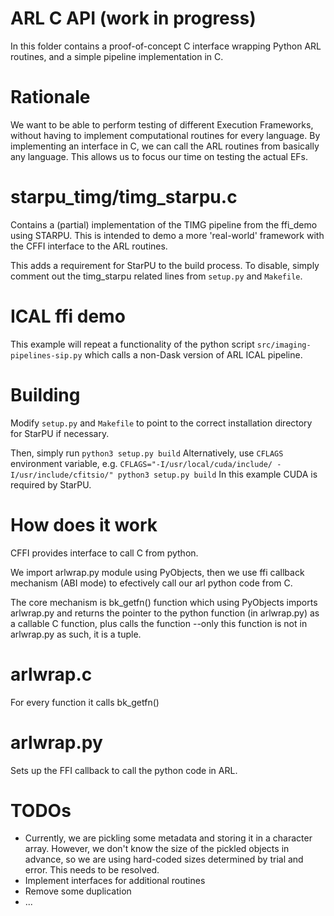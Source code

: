 # ARL C API (work in progress)
In this folder contains a proof-of-concept C interface wrapping Python ARL
routines, and a simple pipeline implementation in C.

# Rationale
We want to be able to perform testing of different Execution Frameworks, without
having to implement computational routines for every language. By implementing
an interface in C, we can call the ARL routines from basically any language.
This allows us to focus our time on testing the actual EFs.

# starpu\_timg/timg\_starpu.c

Contains a (partial) implementation of the TIMG pipeline from the ffi\_demo using
STARPU. This is intended to demo a more 'real-world' framework with the CFFI
interface to the ARL routines.

This adds a requirement for StarPU to the build process. To disable, simply
comment out the timg\_starpu related lines from `setup.py` and `Makefile`.

# ICAL ffi demo
This example will repeat a functionality of the python script `src/imaging-pipelines-sip.py`
which calls a non-Dask version of ARL ICAL pipeline.

# Building
Modify `setup.py` and `Makefile` to point to the correct installation directory
for StarPU if necessary.

Then, simply run `python3 setup.py build`
Alternatively, use `CFLAGS` environment variable, e.g.
`CFLAGS="-I/usr/local/cuda/include/ -I/usr/include/cfitsio/" python3 setup.py build`
In this example CUDA is required by StarPU.


# How does it work
CFFI provides interface to call C from python.

We import arlwrap.py module using PyObjects, then we use ffi callback mechanism (ABI mode)
to efectively call our arl python code from C. 

The core mechanism is bk_getfn() function which using PyObjects imports arlwrap.py and 
returns the pointer to the python function (in arlwrap.py) as a callable C function, plus 
calls the function --only this function is not in arlwrap.py as such, it is a tuple.

arlwrap.c 
========
For every function it calls bk_getfn() 

arlwrap.py
=========
Sets up the FFI callback to call the python code in ARL.



# TODOs
 - Currently, we are pickling some metadata and storing it in a character
	 array. However, we don't know the size of the pickled objects in advance, so
	 we are using hard-coded sizes determined by trial and error. This needs to be
	 resolved.
 - Implement interfaces for additional routines
 - Remove some duplication
 - ...

